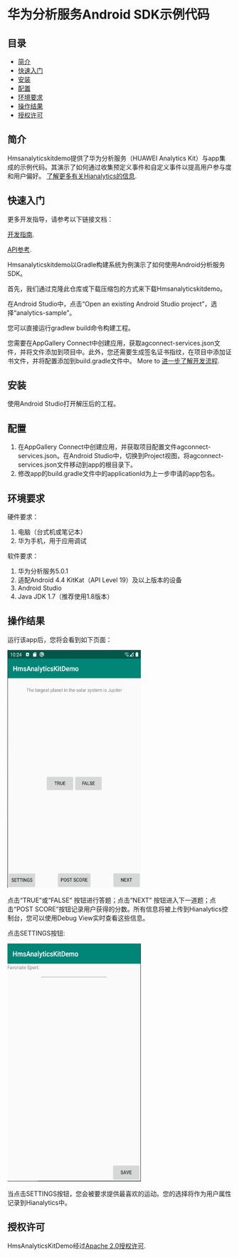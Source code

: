 # 华为分析服务Android SDK示例代码


## 目录

* [简介](#简介)
* [快速入门](#快速入门)
* [安装](#安装)
* [配置](#配置)
* [环境要求](#环境要求)
* [操作结果](#操作结果)
* [授权许可](#授权许可)


## 简介
Hmsanalyticskitdemo提供了华为分析服务（HUAWEI Analytics Kit）与app集成的示例代码。其演示了如何通过收集预定义事件和自定义事件以提高用户参与度和用户偏好。
[了解更多有关Hianalytics的信息](https://developer.huawei.com/consumer/cn/doc/development/HMSCore-Guides-V5/introduction-0000001050745149-V5).

## 快速入门

更多开发指导，请参考以下链接文档：

[开发指南](https://developer.huawei.com/consumer/cn/doc/development/HMSCore-Guides-V5/android-dev-process-0000001050163813-V5).

[API参考](https://developer.huawei.com/consumer/cn/doc/development/HMSCore-References-V5/android-api-analytics-overview-0000001051067140-V5).

Hmsanalyticskitdemo以Gradle构建系统为例演示了如何使用Android分析服务SDK。

首先，我们通过克隆此仓库或下载压缩包的方式来下载Hmsanalyticskitdemo。

在Android Studio中，点击“Open an existing Android Studio project”，选择“analytics-sample”。

您可以直接运行gradlew build命令构建工程。

您需要在AppGallery Connect中创建应用，获取agconnect-services.json文件，并将文件添加到项目中。此外，您还需要生成签名证书指纹，在项目中添加证书文件，并将配置添加到build.gradle文件中。 More to [进一步了解开发流程](https://developer.huawei.com/consumer/cn/doc/development/HMSCore-Guides-V5/android-dev-process-0000001050163813-V5).


## 安装
使用Android Studio打开解压后的工程。

## 配置
1. 在AppGallery Connect中创建应用，并获取项目配置文件agconnect-services.json。在Android Studio中，切换到Project视图，将agconnect-services.json文件移动到app的根目录下。 
2. 修改app的build.gradle文件中的applicationId为上一步申请的app包名。

## 环境要求
硬件要求：
1. 电脑（台式机或笔记本）
2. 华为手机，用于应用调试
  
软件要求：
1. 华为分析服务5.0.1
2. 适配Android 4.4 KitKat（API Level 19）及以上版本的设备
3. Android Studio 
4. Java JDK 1.7（推荐使用1.8版本）

## 操作结果
运行该app后，您将会看到如下页面：

<img src="images/screen_0.png" height="534" width="300" style="max-width:100%;">

点击“TRUE”或“FALSE” 按钮进行答题；点击“NEXT” 按钮进入下一道题；点击“POST SCORE”按钮记录用户获得的分数。所有信息将被上传到Hianalytics控制台，您可以使用Debug View实时查看这些信息。

点击SETTINGS按钮:

<img src="images/screen_1.png" height="534" width="300" style="max-width:100%;">

当点击SETTINGS按钮，您会被要求提供最喜欢的运动。您的选择将作为用户属性记录到Hianalytics中。

## 授权许可
HmsAnalyticsKitDemo经过[Apache 2.0授权许可](http://www.apache.org/licenses/LICENSE-2.0).

